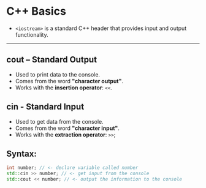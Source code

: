 # C++ <iostream> Basics

- `<iostream>` is a standard C++ header that provides input and output functionality.

---

## cout – Standard Output
- Used to print data to the console.
- Comes from the word **"character output"**.
- Works with the **insertion operator**: `<<`.

## cin - Standard Input
- Used to get data from the console.
- Comes from the word **"character input"**.
- Works with the **extraction operator**: `>>`;

## Syntax:
```cpp
int number; // <- declare variable called number
std::cin >> number; // <- get input from the console
std::cout << number; // <- output the information to the console
```
